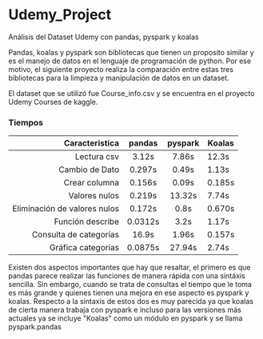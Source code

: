 # Udemy_Project
Análisis del Dataset Udemy con pandas, pyspark y koalas

Pandas, koalas y pyspark son bibliotecas que tienen un proposito similar y es el manejo de datos en el lenguaje de programación de python. Por ese motivo, el siguiente proyecto realiza la comparación entre estas tres bibliotecas para la limpieza y manipulación de datos en un dataset.  

El dataset que se utilizó fue Course_info.csv y se encuentra en el proyecto Udemy Courses de kaggle.

### Tiempos 

 Caracteristica | pandas| pyspark | Koalas
-----:|:-----:|:--------:| -------
Lectura csv |3.12s | 7.86s | 12.3s
Cambio de Dato | 0.297s | 0.49s | 1.13s
Crear columna |0.156s | 0.09s | 0.185s
Valores nulos | 0.219s | 13.32s | 7.74s
Eliminación de valores nulos | 0.172s | 0.8s | 0.670s
Función describe | 0.0312s | 3.2s | 1.17s
Consulta de categorías | 16.9s | 1.96s | 0.157s
Gráfica categorías | 0.0875s | 27.94s | 2.74s

Existen dos aspectos importantes que hay que resaltar, el primero es que pandas parece realizar las funciones de manera rápida con una sintáxis sencilla. Sin embargo, cuando se trata de consultas el tiempo que le toma es más grande y quienes tienen una mejora en ese aspecto es pyspark y koalas. Respecto a la sintaxis de estos dos es muy parecida ya que koalas de cierta manera trabaja con pyspark e incluso para las versiones más actuales ya se incluye "Koalas" como un módulo en pyspark y se llama pyspark.pandas


